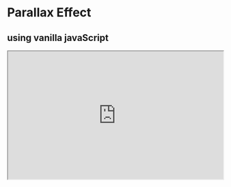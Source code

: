 # Parallax Effect 
## using vanilla javaScript

<iframe
  src="https://repl.it/@Giridharhackclu/parallaxEffect#index.html"
  style="width:100%; height:300px;"
></iframe>

